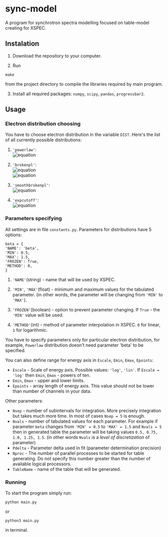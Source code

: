 # sync-model

A program for synchrotron spectra modelling focused on table-model
creating for XSPEC.

## Instalation

1. Download the repository to your computer.

2. Run
```
make
```
from the project directory to compile the libraries required by main program.

3. Install all required packages: `numpy`, `scipy`, `pandas`, `progressbar2`.

## Usage

### Electron distribution choosing
You have to choose electron distribution in the variable `DIST`. Here's the list of all currently possible distributions:

1. `'powerlaw'`:    
      ![equation](https://latex.codecogs.com/gif.latex?\frac{dN_e}{dt}&space;=&space;\gamma^{-s})

2. `'brokenpl'`:    
      ![equation](https://latex.codecogs.com/gif.latex?\frac{dN_e}{dt}&space;=&space;\gamma^{-s_1},&space;\text{&space;if&space;}&space;\gamma&space;<&space;\gamma_{br})  
      ![equation](https://latex.codecogs.com/gif.latex?\frac{dN_e}{dt}&space;=&space;\gamma^{-s_2}&space;\cdot&space;\gamma^{s_2&space;-&space;s_1}_{br},&space;\text{&space;if&space;}&space;\gamma&space;>&space;\gamma_{br})

3. `'smoothbrokenpl'`:    
      ![equation](https://latex.codecogs.com/gif.latex?\frac{dN_e}{dt}&space;=&space;\gamma^{-s_1}&space;\Big(&space;\frac{1}{1&space;&plus;&space;(\frac{\gamma}{\gamma_{br}})^2}&space;\Big)^{\frac{s_2&space;-&space;s_1}{2}})

4. `'expcutoff'`:    
      ![equation](https://latex.codecogs.com/gif.latex?\frac{dN_e}{dt}&space;=&space;\gamma^{-s_1}&space;e^{-&space;(\frac{\gamma}{\gamma_{br}})^\beta})

### Parameters specifying
All settings are in file `constants.py`. Parameters for distributions have 5 options:
```
beta = {
'NAME': 'beta',
'MIN': 0.5,
'MAX': 1.5,
'FROZEN': True,
'METHOD': 0,
}
```
1. `'NAME'`(string) - name that will be used by XSPEC.

2. `'MIN'`, `'MAX'`(float) - minimum and maximum values for the tabulated parameter.
(in other words, the parameter will be changing from `'MIN'` to `'MAX'`).

3. `'FROZEN'`(boolean) - option to prevent parameter changing. If `True` - the `'MIN'` value will be used.

4. `'METHOD'`(int) - method of parameter interpolation in XSPEC. `0` for linear, `1` for logarithmic.

You have to specify parameters only for particular electron distribution, for example, `Powerlaw` distribution doesn't need parameter 'beta' to be specified.

You can also define range for energy axis in `Escale`, `Emin`, `Emax`, `Epoints`:
- `Escale` - Scale of energy axis. Possible values: `'log'`, `'lin'`. If `Escale = 'log'` then `Emin`, `Emax` - powers of ten.
- `Emin`, `Emax` - upper and lower limits.
- `Epoints` - array length of energy axis. This value should not be lower than number of channels in your data.

Other parameters:
- `Nsep` - number of subintervals for integration. More precisely integration but takes much more time. In most of cases `Nsep = 5` is enough.
- `Nvals` - number of tabulated values for each parameter. For example if parameter `beta` changes from `'MIN' = 0.5` to `'MAX' = 1.5` and `Nvals = 5` then in generated table the parameter will be taking values `0.5, 0.75, 1.0, 1.25, 1.5`. (in other words `Nvals` is a _level of discretization_ of parameter)
- `Pdelta` - Parameter delta used in fit (parameter determination precision)
- `Nproc` - The number of parallel processes to be started for table generating. Do not specify this number greater than the number of available logical processors.
- `TableName` - name of the table that will be generated.


### Running
To start the program simply run:
```
python main.py
```
or
```
python3 main.py
```
in terminal.
